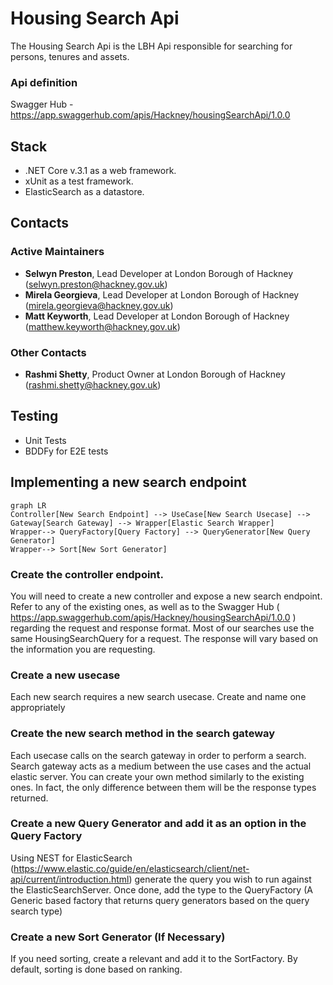 
# Housing Search Api

The Housing Search Api is the LBH Api responsible for searching for persons, tenures and assets.

### Api definition

Swagger Hub - https://app.swaggerhub.com/apis/Hackney/housingSearchApi/1.0.0

## Stack

- .NET Core v.3.1 as a web framework.
- xUnit as a test framework.
- ElasticSearch as a datastore.


## Contacts

### Active Maintainers

- **Selwyn Preston**, Lead Developer at London Borough of Hackney (selwyn.preston@hackney.gov.uk)
- **Mirela Georgieva**, Lead Developer at London Borough of Hackney (mirela.georgieva@hackney.gov.uk)
- **Matt Keyworth**, Lead Developer at London Borough of Hackney (matthew.keyworth@hackney.gov.uk)

### Other Contacts

- **Rashmi Shetty**, Product Owner at London Borough of Hackney (rashmi.shetty@hackney.gov.uk)

[docker-download]: https://www.docker.com/products/docker-desktop

## Testing
- Unit Tests
- BDDFy for E2E tests

## Implementing a new search endpoint
```mermaid
graph LR
Controller[New Search Endpoint] --> UseCase[New Search Usecase] --> Gateway[Search Gateway] --> Wrapper[Elastic Search Wrapper]
Wrapper--> QueryFactory[Query Factory] --> QueryGenerator[New Query Generator]
Wrapper--> Sort[New Sort Generator]
```
### Create the controller endpoint.

You will need to create a new controller and expose a new search endpoint. Refer to any of the existing ones, as well as to the Swagger Hub ( https://app.swaggerhub.com/apis/Hackney/housingSearchApi/1.0.0 ) regarding the request and response format. Most of our searches use the same HousingSearchQuery for a request. The response will vary based on the information you are requesting.


### Create a new usecase
Each new search requires a new search usecase. Create and name one appropriately

### Create the new search method in the search gateway
Each usecase calls on the search gateway in order to perform a search. Search gateway acts as a medium between the use cases and the actual elastic server.  You can create your own method similarly to the existing ones. In fact, the only difference between them will be the response types returned. 

### Create a new Query Generator and add it as an option in the Query Factory 
Using NEST for ElasticSearch (https://www.elastic.co/guide/en/elasticsearch/client/net-api/current/introduction.html) generate the query you wish to run against the ElasticSearchServer. Once done, add the type to the QueryFactory (A Generic based factory that returns query generators based on the query search type)

### Create a new Sort Generator (If Necessary)
If you need sorting, create a relevant and add it to the SortFactory. By default, sorting is done based on ranking.